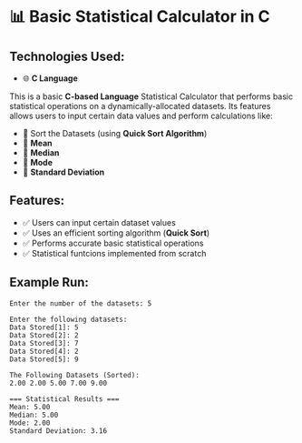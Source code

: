 # 📊 Basic Statistical Calculator in C

## Technologies Used:
- 🌐 **C Language**

This is a basic **C-based Language** Statistical Calculator that performs basic statistical operations on a dynamically-allocated datasets. Its features allows users to input certain data values and perform calculations like:

- 📌 Sort the Datasets (using **Quick Sort Algorithm**)
- 📌 **Mean**
- 📌 **Median**
- 📌 **Mode**
- 📌 **Standard Deviation**

## Features:

- ✅ Users can input certain dataset values
- ✅ Uses an efficient sorting algorithm (**Quick Sort**)
- ✅ Performs accurate basic statistical operations
- ✅ Statistical funtcions implemented from scratch

## Example Run:
```text
Enter the number of the datasets: 5

Enter the following datasets:
Data Stored[1]: 5
Data Stored[2]: 2
Data Stored[3]: 7
Data Stored[4]: 2
Data Stored[5]: 9

The Following Datasets (Sorted):
2.00 2.00 5.00 7.00 9.00 

=== Statistical Results ===
Mean: 5.00
Median: 5.00
Mode: 2.00
Standard Deviation: 3.16
